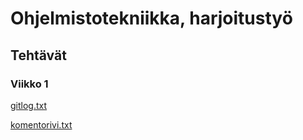 # Ohjelmistotekniikka, harjoitustyö
## Tehtävät
### Viikko 1
[gitlog.txt](https://github.com/H4m5t3r/ot-harjoitustyo/blob/master/laskarit/viikko1/gitlog.txt)

[komentorivi.txt](https://github.com/H4m5t3r/ot-harjoitustyo/blob/master/laskarit/viikko1/komentorivi.txt)
